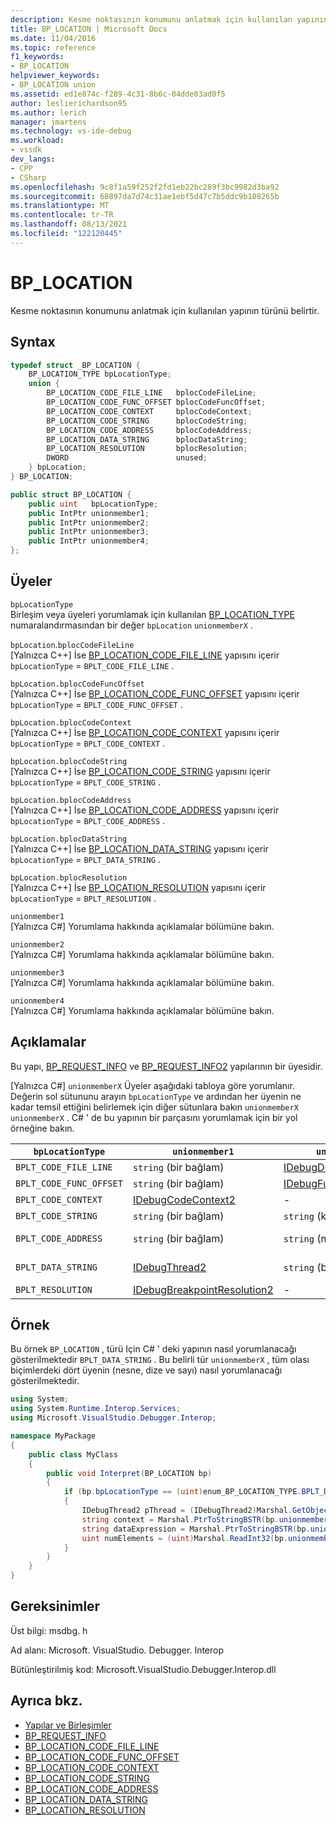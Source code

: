 ```yaml
---
description: Kesme noktasının konumunu anlatmak için kullanılan yapının türünü belirtir.
title: BP_LOCATION | Microsoft Docs
ms.date: 11/04/2016
ms.topic: reference
f1_keywords:
- BP_LOCATION
helpviewer_keywords:
- BP_LOCATION union
ms.assetid: ed1e874c-f289-4c31-8b6c-04dde03ad0f5
author: leslierichardson95
ms.author: lerich
manager: jmartens
ms.technology: vs-ide-debug
ms.workload:
- vssdk
dev_langs:
- CPP
- CSharp
ms.openlocfilehash: 9c8f1a59f252f2fd1eb22bc289f3bc9982d3ba92
ms.sourcegitcommit: 68897da7d74c31ae1ebf5d47c7b5ddc9b108265b
ms.translationtype: MT
ms.contentlocale: tr-TR
ms.lasthandoff: 08/13/2021
ms.locfileid: "122120445"
---
```

# <a name="bp_location"></a>BP_LOCATION
Kesme noktasının konumunu anlatmak için kullanılan yapının türünü belirtir.

## <a name="syntax"></a>Syntax

```cpp
typedef struct _BP_LOCATION {
    BP_LOCATION_TYPE bpLocationType;
    union {
        BP_LOCATION_CODE_FILE_LINE   bplocCodeFileLine;
        BP_LOCATION_CODE_FUNC_OFFSET bplocCodeFuncOffset;
        BP_LOCATION_CODE_CONTEXT     bplocCodeContext;
        BP_LOCATION_CODE_STRING      bplocCodeString;
        BP_LOCATION_CODE_ADDRESS     bplocCodeAddress;
        BP_LOCATION_DATA_STRING      bplocDataString;
        BP_LOCATION_RESOLUTION       bplocResolution;
        DWORD                        unused;
    } bpLocation;
} BP_LOCATION;
```

```csharp
public struct BP_LOCATION {
    public uint   bpLocationType;
    public IntPtr unionmember1;
    public IntPtr unionmember2;
    public IntPtr unionmember3;
    public IntPtr unionmember4;
};
```

## <a name="members"></a>Üyeler
`bpLocationType`\
Birleşim veya üyeleri yorumlamak için kullanılan [BP_LOCATION_TYPE](../../../extensibility/debugger/reference/bp-location-type.md) numaralandırmasından bir değer `bpLocation` `unionmemberX` .

`bpLocation`.`bplocCodeFileLine`\
[Yalnızca C++] İse [BP_LOCATION_CODE_FILE_LINE](../../../extensibility/debugger/reference/bp-location-code-file-line.md) yapısını içerir `bpLocationType`  =  `BPLT_CODE_FILE_LINE` .

`bpLocation.bplocCodeFuncOffset`\
[Yalnızca C++] İse [BP_LOCATION_CODE_FUNC_OFFSET](../../../extensibility/debugger/reference/bp-location-code-func-offset.md) yapısını içerir `bpLocationType`  =  `BPLT_CODE_FUNC_OFFSET` .

`bpLocation.bplocCodeContext`\
[Yalnızca C++] İse [BP_LOCATION_CODE_CONTEXT](../../../extensibility/debugger/reference/bp-location-code-context.md) yapısını içerir `bpLocationType`  =  `BPLT_CODE_CONTEXT` .

`bpLocation.bplocCodeString`\
[Yalnızca C++] İse [BP_LOCATION_CODE_STRING](../../../extensibility/debugger/reference/bp-location-code-string.md) yapısını içerir `bpLocationType`  =  `BPLT_CODE_STRING` .

`bpLocation.bplocCodeAddress`\
[Yalnızca C++] İse [BP_LOCATION_CODE_ADDRESS](../../../extensibility/debugger/reference/bp-location-code-address.md) yapısını içerir `bpLocationType`  =  `BPLT_CODE_ADDRESS` .

`bpLocation.bplocDataString`\
[Yalnızca C++] İse [BP_LOCATION_DATA_STRING](../../../extensibility/debugger/reference/bp-location-data-string.md) yapısını içerir `bpLocationType`  =  `BPLT_DATA_STRING` .

`bpLocation.bplocResolution`\
[Yalnızca C++] İse [BP_LOCATION_RESOLUTION](../../../extensibility/debugger/reference/bp-location-resolution.md) yapısını içerir `bpLocationType`  =  `BPLT_RESOLUTION` .

`unionmember1`\
[Yalnızca C#] Yorumlama hakkında açıklamalar bölümüne bakın.

`unionmember2`\
[Yalnızca C#] Yorumlama hakkında açıklamalar bölümüne bakın.

`unionmember3`\
[Yalnızca C#] Yorumlama hakkında açıklamalar bölümüne bakın.

`unionmember4`\
[Yalnızca C#] Yorumlama hakkında açıklamalar bölümüne bakın.

## <a name="remarks"></a>Açıklamalar
Bu yapı, [BP_REQUEST_INFO](../../../extensibility/debugger/reference/bp-request-info.md) ve [BP_REQUEST_INFO2](../../../extensibility/debugger/reference/bp-request-info2.md) yapılarının bir üyesidir.

 [Yalnızca C#] `unionmemberX` Üyeler aşağıdaki tabloya göre yorumlanır. Değerin sol sütununu arayın `bpLocationType` ve ardından her üyenin ne kadar temsil ettiğini belirlemek için diğer sütunlara bakın `unionmemberX` `unionmemberX` . C# ' de bu yapının bir parçasını yorumlamak için bir yol örneğine bakın.

|`bpLocationType`|`unionmember1`|`unionmember2`|`unionmember3`|`unionmember4`|
|----------------------|--------------------|--------------------|--------------------|--------------------|
|`BPLT_CODE_FILE_LINE`|`string` (bir bağlam)|[IDebugDocumentPosition2](../../../extensibility/debugger/reference/idebugdocumentposition2.md)|-|-|
|`BPLT_CODE_FUNC_OFFSET`|`string` (bir bağlam)|[IDebugFunctionPosition2](../../../extensibility/debugger/reference/idebugfunctionposition2.md)|-|-|
|`BPLT_CODE_CONTEXT`|[IDebugCodeContext2](../../../extensibility/debugger/reference/idebugcodecontext2.md)|-|-|-|
|`BPLT_CODE_STRING`|`string` (bir bağlam)|`string` (koşullu ifade)|-|-|
|`BPLT_CODE_ADDRESS`|`string` (bir bağlam)|`string` (modül URL 'SI)|`string` (işlev adı)|`string` adrestir|
|`BPLT_DATA_STRING`|[IDebugThread2](../../../extensibility/debugger/reference/idebugthread2.md)|`string` (bir bağlam)|`string` (veri ifadesi)|`uint` (öğe sayısı)|
|`BPLT_RESOLUTION`|[IDebugBreakpointResolution2](../../../extensibility/debugger/reference/idebugbreakpointresolution2.md)|-|-|-|

## <a name="example"></a>Örnek
Bu örnek `BP_LOCATION` , türü Için C# ' deki yapının nasıl yorumlanacağı gösterilmektedir `BPLT_DATA_STRING` . Bu belirli tür `unionmemberX` , tüm olası biçimlerdeki dört üyenin (nesne, dize ve sayı) nasıl yorumlanacağı gösterilmektedir.

```csharp
using System;
using System.Runtime.Interop.Services;
using Microsoft.VisualStudio.Debugger.Interop;

namespace MyPackage
{
    public class MyClass
    {
        public void Interpret(BP_LOCATION bp)
        {
            if (bp.bpLocationType == (uint)enum_BP_LOCATION_TYPE.BPLT_DATA_STRING)
            {
                IDebugThread2 pThread = (IDebugThread2)Marshal.GetObjectForIUnknown(bp.unionmember1);
                string context = Marshal.PtrToStringBSTR(bp.unionmember2);
                string dataExpression = Marshal.PtrToStringBSTR(bp.unionmember3);
                uint numElements = (uint)Marshal.ReadInt32(bp.unionmember4);
            }
        }
    }
}
```

## <a name="requirements"></a>Gereksinimler
Üst bilgi: msdbg. h

Ad alanı: Microsoft. VisualStudio. Debugger. Interop

Bütünleştirilmiş kod: Microsoft.VisualStudio.Debugger.Interop.dll

## <a name="see-also"></a>Ayrıca bkz.
- [Yapılar ve Birleşimler](../../../extensibility/debugger/reference/structures-and-unions.md)
- [BP_REQUEST_INFO](../../../extensibility/debugger/reference/bp-request-info.md)
- [BP_LOCATION_CODE_FILE_LINE](../../../extensibility/debugger/reference/bp-location-code-file-line.md)
- [BP_LOCATION_CODE_FUNC_OFFSET](../../../extensibility/debugger/reference/bp-location-code-func-offset.md)
- [BP_LOCATION_CODE_CONTEXT](../../../extensibility/debugger/reference/bp-location-code-context.md)
- [BP_LOCATION_CODE_STRING](../../../extensibility/debugger/reference/bp-location-code-string.md)
- [BP_LOCATION_CODE_ADDRESS](../../../extensibility/debugger/reference/bp-location-code-address.md)
- [BP_LOCATION_DATA_STRING](../../../extensibility/debugger/reference/bp-location-data-string.md)
- [BP_LOCATION_RESOLUTION](../../../extensibility/debugger/reference/bp-location-resolution.md)
